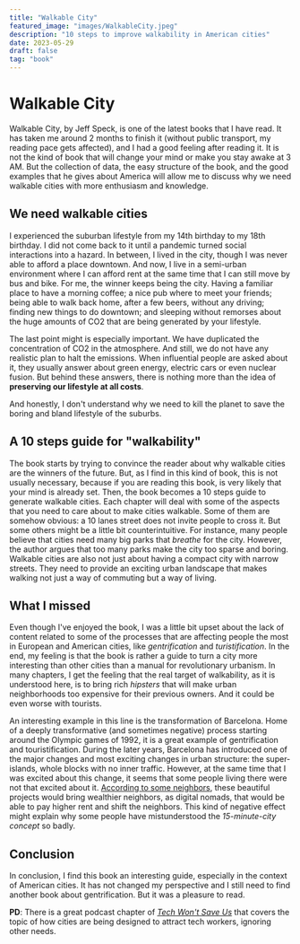 ```yaml
---
title: "Walkable City"
featured_image: "images/WalkableCity.jpeg"
description: "10 steps to improve walkability in American cities"
date: 2023-05-29
draft: false
tag: "book"
---
```


# Walkable City

Walkable City, by Jeff Speck, is one of the latest books that I have read. It has 
taken me around 2 months to finish it (without public transport, my reading
pace gets affected), and I had a good feeling after reading it. It is not
the kind of book that will change your mind or make you stay awake at 3 AM.
But the collection of data, the easy structure of the book, and the good
examples that he gives about America will allow me to discuss why we need
walkable cities with more enthusiasm and knowledge.

## We need walkable cities

I experienced the suburban lifestyle from my 14th birthday to my 18th 
birthday. I did not come back to it until a pandemic turned social 
interactions into a hazard. In between, I lived in the city, though I was
never able to afford a place downtown. And now, I live in a semi-urban
environment where I can afford rent at the same time that I can still move
by bus and bike. For me, the winner keeps being the city. Having a familiar
place to have a morning coffee; a nice pub where to meet your friends; being
able to walk back home, after a few beers, without any driving; finding new things to do downtown;
and sleeping without remorses about the huge amounts of CO2 that are being
generated by your lifestyle.

The last point might is especially important. We have duplicated the
concentration of CO2 in the atmosphere. And still, we do not have any realistic
plan to halt the emissions. When influential people are asked about it, they usually
answer about green energy, electric cars or even nuclear fusion. But behind
these answers, there is nothing more than the idea of **preserving our
lifestyle at all costs**.

And honestly, I don't understand why we need to kill the planet to save the boring
and bland lifestyle of the suburbs.

## A 10 steps guide for "walkability"

The book starts by trying to convince the reader about why walkable cities 
are the winners of the future. But, as I find in this kind of book, this is 
not usually necessary, because if you are reading this book, is very likely 
that your mind is already set. Then, the book becomes a 10 steps guide to
generate walkable cities. Each chapter will deal with some of the aspects
that you need to care about to make cities walkable. Some of them are somehow
obvious: a 10 lanes street does not invite people to cross it. But some others
might be a little bit counterintuitive. For instance, many people believe that
cities need many big parks that *breathe* for the city. However, the author argues
that too many parks make the city too sparse and boring. Walkable cities
are also not just about having a compact city with narrow streets. They need to
provide an exciting urban landscape that makes walking not just a way of
commuting but a way of living.

## What I missed

Even though I've enjoyed the book, I was a little bit upset about the lack of 
content related to some of the processes that are affecting people the most
in European and American cities, like *gentrification* and *turistification*. In the
end, my feeling is that the book is rather a guide to turn a city more interesting
than other cities than a manual for revolutionary urbanism.  In many chapters,
I get the feeling that the real target of walkability, as it is understood here,
is to bring rich *hipsters* that will make urban neighborhoods too expensive
for their previous owners. And it could be even worse with tourists. 


An interesting example in this line is the transformation of Barcelona. Home of 
a deeply transformative (and sometimes negative) process starting around the Olympic
games of 1992, it is a great example of gentrification and touristification. 
During the later years, Barcelona has introduced one of the major changes and 
most exciting changes in urban structure: the super-islands, whole blocks with 
no inner traffic. However, at the same time that I was excited about this change, 
it seems that some people living there were not that excited about it. 
[According to some neighbors](https://elpais.com/espana/catalunya/2023-04-17/no-se-puede-vivir-de-alquiler-en-la-superilla-aqui-no-quedara-nadie.html), 
these beautiful projects would bring wealthier neighbors, as digital 
nomads, that would be able to pay higher rent and shift the neighbors. This kind
of negative effect might explain why some people have mistunderstood the
*15-minute-city concept* so badly.

## Conclusion

In conclusion, I find this book an interesting guide, especially in the context of
American cities. It has not changed my perspective and I still need to find another 
book about gentrification. But it was a pleasure to read.

**PD**: There is a great podcast chapter of [*Tech Won't Save Us*](https://podcasts.apple.com/us/podcast/tech-wont-save-us/id1507621076?i=1000612595594) that
covers the topic of how cities are being designed to attract tech workers, ignoring other needs.
